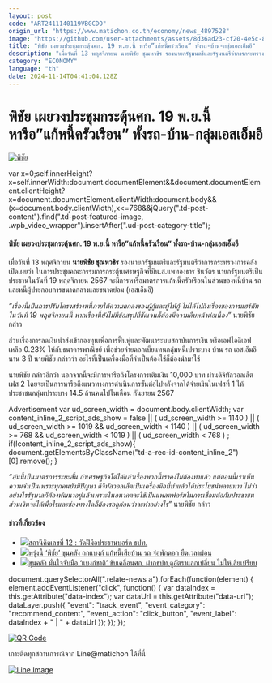 ```yaml
---
layout: post
code: "ART2411140119VBGCDO"
origin_url: "https://www.matichon.co.th/economy/news_4897528"
image: "https://github.com/user-attachments/assets/8d36ad23-cf20-4e5c-827c-b67e27056155"
title: "พิชัย เผยวงประชุมกระตุ้นศก. 19 พ.ย.นี้ หารือ”แก้หนี้ครัวเรือน” ทั้งรถ-บ้าน-กลุ่มเอสเอ็มอี"
description: "เมื่อวันที่ 13 พฤศจิกายน นายพิชัย ชุณหวชิร รองนายกรัฐมนตรีและรัฐมนตรีว่าการกระทรวงการคลัง เปิดเผยว่า ในการประชุมคณะกรรมการกระตุ้นเศรษฐกิจที่มีน.ส.แพทองธาร"
category: "ECONOMY"
language: "th"
date: 2024-11-14T04:41:04.128Z
---
```


# พิชัย เผยวงประชุมกระตุ้นศก. 19 พ.ย.นี้ หารือ”แก้หนี้ครัวเรือน” ทั้งรถ-บ้าน-กลุ่มเอสเอ็มอี

[![พิชัย](https://www.matichon.co.th/wp-content/uploads/2024/11/kaeneeeee1.jpg "kaeneeeee1")](https://www.matichon.co.th/wp-content/uploads/2024/11/kaeneeeee1.jpg)

var x=0;self.innerHeight?x=self.innerWidth:document.documentElement&&document.documentElement.clientHeight?x=document.documentElement.clientWidth:document.body&&(x=document.body.clientWidth),x<=768&&jQuery(".td-post-content").find(".td-post-featured-image, .wpb\_video\_wrapper").insertAfter(".ud-post-category-title");

#### **พิชัย เผยวงประชุมกระตุ้นศก. 19 พ.ย.นี้ หารือ”แก้หนี้ครัวเรือน” ทั้งรถ-บ้าน-กลุ่มเอสเอ็มอี**

เมื่อวันที่ 13 พฤศจิกายน **นายพิชัย ชุณหวชิร** รองนายกรัฐมนตรีและรัฐมนตรีว่าการกระทรวงการคลัง เปิดเผยว่า ในการประชุมคณะกรรมการกระตุ้นเศรษฐกิจที่มีน.ส.แพทองธาร ชินวัตร นายกรัฐมนตรีเป็นประธานในวันที่ 19 พฤศจิกายน 2567 จะมีการหารือมาตรการแก้หนี้ครัวเรือนในส่วนของหนี้บ้าน รถ และหนี้ผู้ประกอบการขนาดกลางและขนาดย่อม (เอสเอ็มอี)

_“เรื่องนี้เป็นการปรับโครงสร้างหนี้ภายใต้ความตกลงของผู้กู้และผู้ให้กู้ ไม่ได้ไปถึงเรื่องของการแฮร์คัท ในวันที่ 19 พฤศจิกายนนี้ หากเรื่องนี้ยังไม่มีข้อสรุปที่ชัดเจนก็ต้องมีความคืบหน้าต่อเนื่อง”_ นายพิชัย กล่าว

ส่วนเรื่องการลดเงินนำส่งเข้ากองทุนเพื่อการฟื้นฟูและพัฒนาระบบสถาบันการเงิน หรือเอฟไอดีเอฟ เหลือ 0.23% ให้กับธนาคารพาณิขย์ เพื่อช่วยจ่ายดอกเบี้ยแทนกลุ่มหนี้เปราะบาง บ้าน รถ เอสเอ็มอี นาน 3 ปี นายพิชัย กล่าวว่า อะไรที่เป็นเครื่องมือที่จำเป็นต้องใช้ก็ต้องนำมาใช้

นายพิชัย กล่าวอีกว่า นอกจากนี้จะมีการหารือถึงโครงการเติมเงิน 10,000 บาท ผ่านดิจิทัลวอลเล็ต เฟส 2 โดยจะเป็นการหารือถึงแนวทางการดำเนินการขั้นต่อไปหลังจากได้จ่ายเงินในเฟสที่ 1 ให้ประชาชนกลุ่มเปราะบาง 14.5 ล้านคนไปในเดือน กันยายน 2567

Advertisement var ud\_screen\_width = document.body.clientWidth; var content\_inline\_2\_script\_ads\_show = false || ( ud\_screen\_width >= 1140 ) || ( ud\_screen\_width >= 1019 && ud\_screen\_width < 1140 ) || ( ud\_screen\_width >= 768 && ud\_screen\_width < 1019 ) || ( ud\_screen\_width < 768 ) ; if(!content\_inline\_2\_script\_ads\_show){ document.getElementsByClassName("td-a-rec-id-content\_inline\_2")\[0\].remove(); }

_“อันนี้เป็นมาตรการระยะสั้น ถ้าเศรษฐกิจโตได้แล้วเรื่องพวกนี้เราคงไม่ต้องทำแล้ว แต่ตอนนี้เราเห็นความจำเป็นเพราะทุกคนยังมีปัญหา ดิจิทัลวอลเล็ตเป็นเครื่องมือที่ทำแล้วได้ประโยชน์หลายทาง ไม่ว่าอย่างไรรัฐบาลก็ต้องพัฒนาอยู่แล้วเพราะในอนาคตจะใช้เป็นแพลตฟอร์มในการเชื่อมต่อกับประชาชน ส่วนเงินจะได้เมื่อไรและช่องทางใดก็ต้องรอดูก่อนว่าจะทำอย่างไร”_ นายพิชัย กล่าว

#### ข่าวที่เกี่ยวข้อง

*   [![](https://www.matichon.co.th/wp-content/uploads/2024/11/021311.jpg)สถานีคิดเลขที่ 12 : วัดฝีมือประธานบอร์ด ธปท.](https://www.matichon.co.th/article/thinkstation-12/news_4896310)
*   [![](https://www.matichon.co.th/wp-content/uploads/2024/10/ถกแบงก์แก้หนี้เสียบ้าน.jpg)พรุ่งนี้ ‘พิชัย’ ขุนคลัง ถกแบงก์ แก้หนี้เสียบ้าน รถ จ่อพักดอก ยืดเวลาผ่อน](https://www.matichon.co.th/economy/news_4876054)
*   [![](https://www.matichon.co.th/wp-content/uploads/2024/10/พิชัย-30.jpg)ขุนคลัง มั่นใจจับมือ ‘แบงก์ชาติ’ ขับเคลื่อนศก. ฝากธปท.ดูอัตราแลกเปลี่ยน ไม่ให้เสียเปรียบ](https://www.matichon.co.th/economy/news_4872922)

document.querySelectorAll(".relate-news a").forEach(function(element) { element.addEventListener("click", function() { var dataIndex = this.getAttribute("data-index"); var dataUrl = this.getAttribute("data-url"); dataLayer.push({ "event": "track\_event", "event\_category": "recommend\_content", "event\_action": "click\_button", "event\_label": dataIndex + " | " + dataUrl }); }); });

[![QR Code](https://www.matichon.co.th/wp-content/uploads/2023/07/wob1371z.jpg)](https://lin.ee/ht0nDxX)

เกาะติดทุกสถานการณ์จาก Line@matichon ได้ที่นี่

[![Line Image](https://www.matichon.co.th/wp-content/uploads/2023/07/th.png)](https://lin.ee/ht0nDxX)